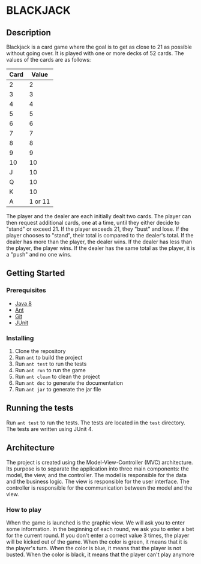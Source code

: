 # BLACKJACK

## Description

Blackjack is a card game where the goal is to get as close to 21 as possible without going over. It is played with 
one or more decks of 52 cards. The values of the cards are as follows:

| Card | Value   |
|------|---------|
| 2    | 2       |
| 3    | 3       |
| 4    | 4       |
| 5    | 5       |
| 6    | 6       |
| 7    | 7       |
| 8    | 8       |
| 9    | 9       |
| 10   | 10      |
| J    | 10      |
| Q    | 10      |
| K    | 10      |
| A    | 1 or 11 |

The player and the dealer are each initially dealt two cards. The player can then request additional cards, one at a time, 
until they either decide to "stand" or exceed 21. If the player exceeds 21, they "bust" and lose. If the player chooses to
"stand", their total is compared to the dealer's total. If the dealer has more than the player, the dealer wins. If the
dealer has less than the player, the player wins. If the dealer has the same total as the player, it is a "push" and no
one wins.

## Getting Started

### Prerequisites

* [Java 8](https://www.oracle.com/technetwork/java/javase/downloads/jdk8-downloads-2133151.html)
* [Ant](https://ant.apache.org/bindownload.cgi)
* [Git](https://git-scm.com/downloads)
* [JUnit](https://junit.org/junit5/docs/current/user-guide/#running-tests-build-gradle)

### Installing

1. Clone the repository
2. Run `ant` to build the project
3. Run `ant test` to run the tests
4. Run `ant run` to run the game
5. Run `ant clean` to clean the project
6. Run `ant doc` to generate the documentation
7. Run `ant jar` to generate the jar file

## Running the tests

Run `ant test` to run the tests. The tests are located in the `test` directory. The tests are written using JUnit 4.

## Architecture

The project is created using the Model-View-Controller (MVC) architecture. Its purpose is to separate the application
into three main components: the model, the view, and the controller. The model is responsible for the data and the
business logic. The view is responsible for the user interface. The controller is responsible for the communication
between the model and the view.

### How to play

When the game is launched is the graphic view. We will ask you to enter some information.
In the beginning of each round, we ask you to enter a bet for the current round. If you don't enter a correct value
3 times, the player will be kicked out of the game. 
When the color is green, it means that it is the player's turn. When the color is blue, it means that the player is not
busted. When the color is black, it means that the player can't play anymore
